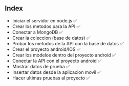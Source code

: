 ## Index

- Iniciar el servidor en node.js ✅
- Crear los metodos para la API ✅
- Conectar a MongoDB ✅
- Crear la coleccion (base de datos) ✅
- Probar los metodos de la API con la base de datos ✅
- Crear el proyecto android/IOS ✅
- Crear los modelos dentro del proyecto android ✅
- Conectar la API con el proyecto android ✅
- Mostrar datos de prueba ✅
- Insertar datos desde la aplicacion movil ✅
- Hacer ultimas pruebas al proyecto ✅
